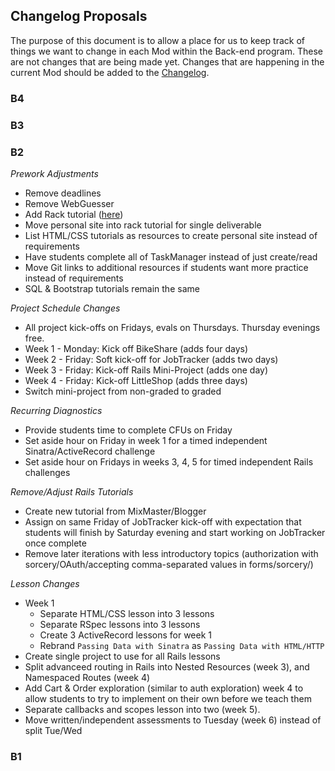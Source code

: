 ## Changelog Proposals

The purpose of this document is to allow a place for us to keep track of things we want to change in each Mod within the Back-end program. These are not changes that are being made yet. Changes that are happening in the current Mod should be added to the [Changelog](changelog).

### B4

### B3

### B2

_Prework Adjustments_
* Remove deadlines
* Remove WebGuesser
* Add Rack tutorial ([here](https://github.com/s-espinosa/rack_server))
* Move personal site into rack tutorial for single deliverable
* List HTML/CSS tutorials as resources to create personal site instead of requirements
* Have students complete all of TaskManager instead of just create/read
* Move Git links to additional resources if students want more practice instead of requirements
* SQL & Bootstrap tutorials remain the same

_Project Schedule Changes_
* All project kick-offs on Fridays, evals on Thursdays. Thursday evenings free.
* Week 1 - Monday: Kick off BikeShare (adds four days)
* Week 2 - Friday: Soft kick-off for JobTracker (adds two days)
* Week 3 - Friday: Kick-off Rails Mini-Project (adds one day)
* Week 4 - Friday: Kick-off LittleShop (adds three days)
* Switch mini-project from non-graded to graded

_Recurring Diagnostics_
* Provide students time to complete CFUs on Friday
* Set aside hour on Friday in week 1 for a timed independent Sinatra/ActiveRecord challenge
* Set aside hour on Fridays in weeks 3, 4, 5 for timed independent Rails challenges

_Remove/Adjust Rails Tutorials_
* Create new tutorial from MixMaster/Blogger
* Assign on same Friday of JobTracker kick-off with expectation that students will finish by Saturday evening and start working on JobTracker once complete
* Remove later iterations with less introductory topics (authorization with sorcery/OAuth/accepting comma-separated values in forms/sorcery/)

_Lesson Changes_
* Week 1
    * Separate HTML/CSS lesson into 3 lessons
    * Separate RSpec lessons into 3 lessons
    * Create 3 ActiveRecord lessons for week 1
    * Rebrand `Passing Data with Sinatra` as `Passing Data with HTML/HTTP`
* Create single project to use for all Rails lessons
* Split advanceed routing in Rails into Nested Resources (week 3), and Namespaced Routes (week 4)
* Add Cart & Order exploration (similar to auth exploration) week 4 to allow students to try to implement on their own before we teach them
* Separate callbacks and scopes lesson into two (week 5).
* Move written/independent assessments to Tuesday (week 6) instead of split Tue/Wed

### B1
